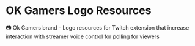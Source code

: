 # OK Gamers Logo Resources

📷 Ok Gamers brand - Logo resources for Twitch extension that increase interaction with streamer voice control for polling for viewers
